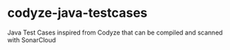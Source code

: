# codyze-java-testcases
Java Test Cases inspired from Codyze that can be compiled and scanned with SonarCloud
